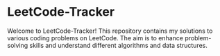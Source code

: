 # LeetCode-Tracker
Welcome to LeetCode-Tracker! This repository contains my solutions to various coding problems on LeetCode. The aim is to enhance problem-solving skills and understand different algorithms and data structures.
